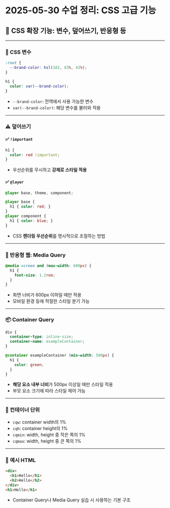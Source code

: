 # 2025-05-30 수업 정리: CSS 고급 기능

## 🔧 CSS 확장 기능: 변수, 덮어쓰기, 반응형 등

---

### 🎨 CSS 변수

```css
:root {
  --brand-color: hsl(182, 83%, 43%);
}

h1 {
  color: var(--brand-color);
}
```

- `--brand-color`: 전역에서 사용 가능한 변수
- `var(--brand-color)`: 해당 변수를 불러와 적용

---

### ⚠️ 덮어쓰기

#### ✅ `!important`

```css
h1 {
  color: red !important;
}
```

- 우선순위를 무시하고 **강제로 스타일 적용**

#### ✅ `@layer`

```css
@layer base, theme, component;

@layer base {
  h1 { color: red; }
}
@layer component {
  h1 { color: blue; }
}
```

- CSS **렌더링 우선순위**를 명시적으로 조절하는 방법

---

### 📱 반응형 웹: Media Query

```css
@media screen and (max-width: 600px) {
  h1 {
    font-size: 1.2rem;
  }
}
```

- 화면 너비가 600px 이하일 때만 적용
- 모바일 환경 등에 적절한 스타일 분기 가능

---

### 📦 Container Query

```css
div {
  container-type: inline-size;
  container-name: exampleContainer;
}

@container exampleContainer (min-width: 500px) {
  h1 {
    color: green;
  }
}
```

- **해당 요소 내부 너비**가 500px 이상일 때만 스타일 적용
- 부모 요소 크기에 따라 스타일 제어 가능

---

### 📐 컨테이너 단위

- `cqw`: container width의 1%
- `cqh`: container height의 1%
- `cqmin`: width, height 중 작은 쪽의 1%
- `cqmax`: width, height 중 큰 쪽의 1%

---

### 🧪 예시 HTML

```html
<div>
  <h1>Hello</h1>
  <h2>Hello</h2>
</div>
<h1>Hello</h1>
```

- Container Query나 Media Query 실습 시 사용하는 기본 구조